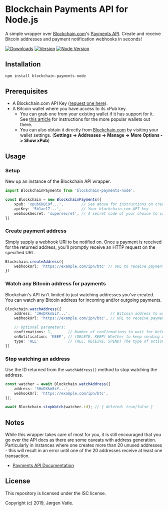 # Blockchain Payments API for Node.js
A simple wrapper over [Blockchain.com](https://www.blockchain.com/)'s 
[Payments API](https://www.blockchain.com/api/api_receive).
Create and receive Bitcoin addresses and payment notification webhooks in seconds!

[![Downloads](https://img.shields.io/npm/dt/blockchain-payments-node.svg)](https://www.npmjs.com/package/blockchain-payments-node)
[![Version](https://img.shields.io/npm/v/blockchain-payments-node.svg)](https://www.npmjs.com/package/blockchain-payments-node)
[![Node Version](https://img.shields.io/node/v/blockchain-payments-node.svg)](https://www.npmjs.com/package/blockchain-payments-node)

## Installation
```bash
npm install blockchain-payments-node
```

## Prerequisites
- A Blockchain.com API Key ([request one here](https://api.blockchain.info/v2/apikey/request/)).
- A Bitcoin wallet where you have access to its xPub key.
    - You can grab one from your existing wallet if it has support for it. 
    See [this article](https://blog.blockonomics.co/how-to-find-your-xpub-key-with-these-8-popular-bitcoin-wallets-ce8ea665ffdc)
    for instructions for the more popular wallets out there.
    - You can also obtain it directly from [Blockchain.com](https://blockchain.com) by visiting your wallet settings. 
    (**Settings -> Addresses -> Manage -> More Options -> Show xPub**)

## Usage

### Setup
New up an instance of the Blockchain API wrapper.
```typescript
import BlockchainPayments from 'blockchain-payments-node';

const Blockchain = new BlockchainPayments({
    xpub: 'xpub6DQC9f...',        // See above for instructions on creating one
    apiKey: '5b1ae17...',         // Your blockchain.com API key
    webhookSecret: 'supersecret', // A secret code of your choice to validate incoming webhooks
})
```

### Create payment address
Simply supply a webhook URI to be notified on. Once a payment is received for the returned address, you'll promptly
receive an HTTP request on the specified URL.
```typescript
Blockchain.createAddress({
    webhookUrl: 'https://example.com/ipn/btc' // URL to receive payment notification requests on.
})
```

### Watch any Bitcoin address for payments
Blockchain's API isn't limited to just watching addresses _you've_ created. You can watch any Bitcoin address for
incoming and/or outgoing payments.
```typescript
Blockchain.watchAddress({
    address: '3HoDXkm5iY...',                  // Bitcoin address to watch.
    webhookUrl: 'https://example.com/ipn/btc', // URL to receive payment notification requests on.

    // Optional parameters:
    confirmations: 1,       // Number of confirmations to wait for before a notification is sent to your webhook URL. (default: 1)
    onNotification: 'KEEP', // (DELETE, KEEP) Whether to keep sending webhooks to the specified URL once requested confirmations has been reached. (Default: 'Keep')
    type: 'ALL'             // (ALL, RECEIVE, SPEND) The type of action to receive notifications for. (default: 'ALL') Useful if you only want to track incoming payments.
})
```

### Stop watching an address
Use the ID returned from the `watchAddress()` method to stop watching the address.
```typescript
const watcher = await Blockchain.watchAddress({
    address: '3HoDXkm5iY...',
    webhookUrl: 'https://example.com/ipn/btc',
});

await Blockchain.stopWatch(watcher.id); // { deleted: true/false }
```

## Notes
While this wrapper takes care of most for you, it is still encouraged that you go over the API docs as there are some
caveats with address generation. Particularly in instances where one creates more than 20 unused addresses - this will
result in an error until one of the 20 addresses receive at least one transaction.
- [Payments API Documentation](https://www.blockchain.com/api/api_receive)

## License
This repository is licensed under the ISC license.

Copyright (c) 2019, Jørgen Vatle.